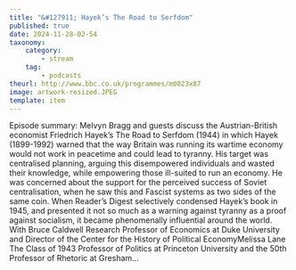```yaml
---
title: "&#127911; Hayek’s The Road to Serfdom"
published: true
date: 2024-11-28-02-54
taxonomy:
    category:
        - stream
    tag:
        - podcasts
theurl: http://www.bbc.co.uk/programmes/m0023x87
image: artwork-resized.JPEG
template: item
---
```


Episode summary: Melvyn Bragg and guests discuss the Austrian-British economist Friedrich Hayek&rsquo;s The Road to Serfdom (1944) in which Hayek (1899-1992) warned that the way Britain was running its wartime economy would not work in peacetime and could lead to tyranny. His target was centralised planning, arguing this disempowered individuals and wasted their knowledge, while empowering those ill-suited to run an economy. He was concerned about the support for the perceived success of Soviet centralisation, when he saw this and Fascist systems as two sides of the same coin. When Reader&rsquo;s Digest selectively condensed Hayek&rsquo;s book in 1945, and presented it not so much as a warning against tyranny as a proof against socialism, it became phenomenally influential around the world. With Bruce Caldwell Research Professor of Economics at Duke University and Director of the Center for the History of Political EconomyMelissa Lane The Class of 1943 Professor of Politics at Princeton University and the 50th Professor of Rhetoric at Gresham&hellip;
